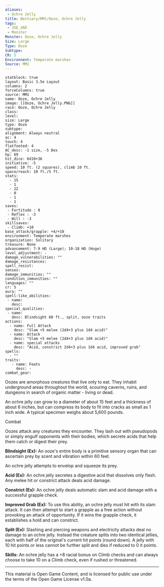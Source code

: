 ```yaml
---
aliases:
 - Ochre Jelly
title: Bestiary/MM1/Ooze, Ochre Jelly
tags: 
 - 35E_SRD
 - Monster
Monster: Ooze, Ochre Jelly
Size: Large
Type: Ooze
Subtype: 
CR: 5
Environnent: Temperate marshes
Source: MM1
---
```


```statblock
statblock: true
layout: Basic 3.5e Layout
columns: 2
forceColumns: true
source: MM1 
name: Ooze, Ochre Jelly
image: [[Ooze, Ochre Jelly.PNG]]
race: Ooze, Ochre Jelly
class: 
level: 
size: Large
type: Ooze
subtype: 
alignment: Always neutral
ac: 4
touch: 4
flatfooted: 4
AC_desc: -1 size, -5 Dex
hp: 69
hit_dice: 6d10+36
initiative: -5
speed: 10 ft. (2 squares), climb 10 ft.
space/reach: 10 ft./5 ft.
stats:
  - 15
  - 1
  - 22
  - 0
  - 1
  - 1
saves:
 - Fortitude : 8
 - Reflex : -3
 - Will : -3
skillsaves:
 - Climb: +10
base_attack/grapple: +4/+10
environment: Temperate marshes
organization: Solitary
treasure: None
advancement: 7-9 HD (Large); 10-18 HD (Huge)
level_adjustment: -
damage_vulnerabilities: ""
damage_resistances: 
spell_resist: 
senses: 
damage_immunities: ""
condition_immunities: ""
languages: ""
cr: 5
aura: ""
spell-like_abilities:
 - name: 
   desc: 
special_qualities:
 - name:
   desc: Blindsight 60 ft., split, ooze traits
actions:
  - name: Full Attack
    desc: "Slam +5 melee (2d4+3 plus 1d4 acid)"
  - name: Attack
    desc: "Slam +5 melee (2d4+3 plus 1d4 acid)"
  - name: special attacks
    desc: "Acid, constrict 2d4+3 plus 1d4 acid, improved grab"
spells:
  - ""
traits:
   - name: Feats
     desc: -
combat_gear:  
```


Oozes are amorphous creatures that live only to eat. They inhabit underground areas throughout the world, scouring caverns, ruins, and dungeons in search of organic matter - living or dead.

An ochre jelly can grow to a diameter of about 15 feet and a thickness of about 6 inches, but can compress its body to fit into cracks as small as 1 inch wide. A typical specimen weighs about 5,600 pounds.

Combat

Oozes attack any creatures they encounter. They lash out with pseudopods or simply engulf opponents with their bodies, which secrete acids that help them catch or digest their prey.


**Blindsight (Ex):** An ooze's entire body is a primitive sensory organ that can ascertain prey by scent and vibration within 60 feet.

An ochre jelly attempts to envelop and squeeze its prey.


**Acid (Ex):** An ochre jelly secretes a digestive acid that dissolves only flesh. Any melee hit or constrict attack deals acid damage.


**Constrict (Ex):** An ochre jelly deals automatic slam and acid damage with a successful grapple check.


**Improved Grab (Ex):** To use this ability, an ochre jelly must hit with its slam attack. It can then attempt to start a grapple as a free action without provoking an attack of opportunity. If it wins the grapple check, it establishes a hold and can constrict.


**Split (Ex):** Slashing and piercing weapons and electricity attacks deal no damage to an ochre jelly. Instead the creature splits into two identical jellies, each with half of the original's current hit points (round down). A jelly with 10 hit points or less cannot be further split and dies if reduced to 0 it points.


**Skills:** An ochre jelly has a +8 racial bonus on Climb checks and can always choose to take 10 on a Climb check, even if rushed or threatened.

---

This material is Open Game Content, and is licensed for public use under the terms of the Open Game License v1.0a.
